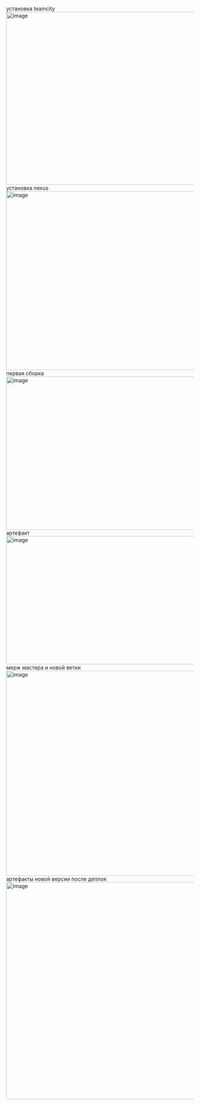 установка teamcity  
<img width="974" height="464" alt="image" src="https://github.com/user-attachments/assets/a0dff963-0d0e-495a-938d-9527486a43c2" />  
установка nexus  
<img width="974" height="480" alt="image" src="https://github.com/user-attachments/assets/bef6a4c7-aa67-43e8-b3ab-656d255cba9a" />  
первая сборка  
<img width="974" height="411" alt="image" src="https://github.com/user-attachments/assets/82640f24-2484-48d8-9aff-e840d4d1d05d" />  
артефакт  
<img width="974" height="344" alt="image" src="https://github.com/user-attachments/assets/1ca94e2c-1680-4fa2-b578-5be305310329" />  
мерж мастера и новой ветки  
<img width="634" height="550" alt="image" src="https://github.com/user-attachments/assets/a7f7344a-5feb-4ec8-a5a9-1b24d0c11d1e" />  
артефакты новой версии после деплоя  
<img width="974" height="582" alt="image" src="https://github.com/user-attachments/assets/80476537-ea13-4b2a-a49a-7e5664001226" />  


